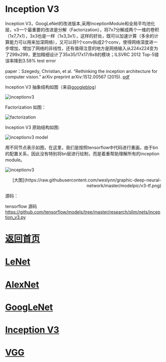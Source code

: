 
# Inception V3

Inception V3，GoogLeNet的改进版本,采用InceptionModule和全局平均池化层，v3一个最重要的改进是分解（Factorization），将7x7分解成两个一维的卷积（1x7,7x1），3x3也是一样（1x3,3x1），这样的好处，既可以加速计算（多余的计算能力可以用来加深网络），又可以将1个conv拆成2个conv，使得网络深度进一步增加，增加了网络的非线性，还有值得注意的地方是网络输入从224x224变为了299x299，更加精细设计了35x35/17x17/8x8的模块；ILSVRC 2012 Top-5错误率降到3.58% test error 

paper：Szegedy, Christian, et al. “Rethinking the inception architecture for computer vision.” arXiv preprint arXiv:1512.00567 (2015). [pdf](http://arxiv.org/abs/1512.00567)

Inception V3 抽象结构如图（来自[googleblog](https://research.googleblog.com/2016/03/train-your-own-image-classifier-with.html)）

![inceptionv3](https://github.com/weslynn/graphic-deep-neural-network/blob/master/pic/basicpic/inceptionv3.png)




Factorization 如图：

![factorization](https://github.com/weslynn/graphic-deep-neural-network/blob/master/pic/basicpic/factor.jpg)


Inception V3 原始结构如图:

![inceptionv3 model](https://github.com/weslynn/graphic-deep-neural-network/blob/master/pic/basicpic/inception_architecture.jpg)



用不同节点表示如图，在这里，我们是按照tensorflow中代码进行重画，由于bn的配置关系，因此没有特别将bn层进行绘制，而是着重帮助理解所有的inception module。


![inceptionv3](https://github.com/weslynn/graphic-deep-neural-network/blob/master/modelpic/v3-tf.png)


<p align="right">[大图](https://raw.githubusercontent.com/weslynn/graphic-deep-neural-network/master/modelpic/v3-tf.png)</p>



源码：

tensorflow 源码 https://github.com/tensorflow/models/tree/master/research/slim/nets/inception_v3.py



# [返回首页](https://github.com/weslynn/graphic-deep-neural-network/) 
# [LeNet](https://github.com/weslynn/graphic-deep-neural-network/blob/master/object%20classification%20%E7%89%A9%E4%BD%93%E5%88%86%E7%B1%BB/LeNet.md)   
# [AlexNet](https://github.com/weslynn/graphic-deep-neural-network/blob/master/object%20classification%20%E7%89%A9%E4%BD%93%E5%88%86%E7%B1%BB/AlexNet.md)                  
# [GoogLeNet](https://github.com/weslynn/graphic-deep-neural-network/blob/master/object%20classification%20%E7%89%A9%E4%BD%93%E5%88%86%E7%B1%BB/GoogLeNet.md)
# [Inception V3](https://github.com/weslynn/graphic-deep-neural-network/blob/master/object%20classification%20%E7%89%A9%E4%BD%93%E5%88%86%E7%B1%BB/InceptionV3.md)
# [VGG](https://github.com/weslynn/graphic-deep-neural-network/blob/master/object%20classification%20%E7%89%A9%E4%BD%93%E5%88%86%E7%B1%BB/VGG.md)